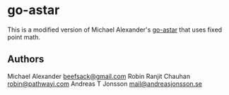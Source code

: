 go-astar
========

This is a modified version of Michael Alexander's [go-astar](https://github.com/beefsack/go-astar) that uses fixed point math.

Authors
-------

Michael Alexander <beefsack@gmail.com>
Robin Ranjit Chauhan <robin@pathwayi.com>
Andreas T Jonsson <mail@andreasjonsson.se>
